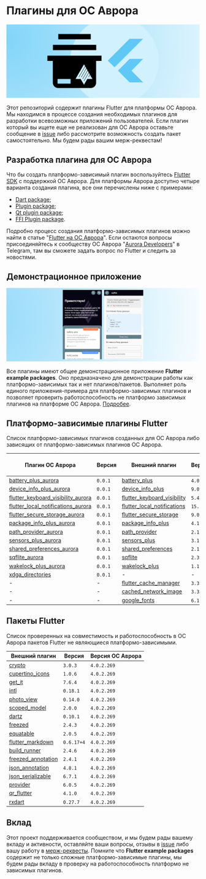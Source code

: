 # Плагины для ОС Аврора

![preview.png](documentation/data/preview.png)

Этот репозиторий содержит плагины Flutter для платформы ОС Аврора. Мы находимся в процессе создания необходимых плагинов для разработки всевозможных приложений пользователей. Если плагин который вы ищете еще не реализован для ОС Аврора оставьте сообщение в [issue](https://gitlab.com/omprussia/flutter/flutter-plugins/-/issues) либо рассмотрите возможность создать пакет самостоятельно. Мы будем рады вашим мерж-реквестам!

## Разработка плагина для ОС Аврора

Что бы создать платформо-зависимый плагин воспользуйтесь [Flutter SDK](https://gitlab.com/omprussia/flutter/flutter) с поддержкой ОС Аврора.  Для платформы Аврора доступно четыре варианта создания плагина, все они перечислены ниже с примерами:

- [Dart package](documentation/dart_package.md);
- [Plugin package](documentation/plugin_package.md);
- [Qt plugin package](documentation/qt_plugin_package.md);
- [FFI Plugin package](documentation/ffi_plugin_package.md).

Подробно процесс создания платформо-зависимых плагинов можно найти в статье "[Flutter на ОС Аврора](https://habr.com/ru/articles/761176/)". Если остаются вопросы присоединяйтесь к сообществу ОС Аврора "[Aurora Developers](https://t.me/aurora_devs)" в Telegram, там вы сможете задать вопрос по Flutter и следить за новостями.

## Демонстрационное приложение

![preview.png](documentation/data/preview_app.png)

Все плагины имеют общее демонстрационное приложение **Flutter example packages**. Оно предназначено для демонстрации работы как платформо-зависимых так и нет плагинов/пакетов. Выполняет роль единого приложения-примера для платформо-зависимых плагинов и позволяет проверить работоспособность не платформо зависимых плагинов на платформе ОС Аврора. [Подробее](example/README.md).

## Платформо-зависимые плагины Flutter

Список платформо-зависимых плагинов созданных для ОС Аврора либо зависящих от платформо-зависимых плагинов ОС Аврора.

| Плагин ОС Аврора                                                                                                                                                                 | Версия   | Внешний плагин                                                                      | Версия    | Версия ОС Аврора |
|----------------------------------------------------------------------------------------------------------------------------------------------------------------------------------|----------|-------------------------------------------------------------------------------------|-----------|------------------|
| [battery_plus_aurora](https://gitlab.com/omprussia/flutter/flutter-plugins/-/tree/master/packages/battery_plus/battery_plus_aurora)                                              | `0.0.1`  | [battery_plus](https://pub.dev/packages/battery_plus)                               | `4.0.2`   | `4.0.2.269`      |
| [device_info_plus_aurora](https://gitlab.com/omprussia/flutter/flutter-plugins/-/tree/master/packages/device_info_plus/device_info_plus_aurora)                                  | `0.0.1`  | [device_info_plus](https://pub.dev/packages/device_info_plus)                       | `9.0.3`   | `4.0.2.269`      |
| [flutter_keyboard_visibility_aurora](https://gitlab.com/omprussia/flutter/flutter-plugins/-/tree/master/packages/flutter_keyboard_visibility/flutter_keyboard_visibility_aurora) | `0.0.1`  | [flutter_keyboard_visibility](https://pub.dev/packages/flutter_keyboard_visibility) | `5.4.1`   | `4.0.2.269`      | 
| [flutter_local_notifications_aurora](https://gitlab.com/omprussia/flutter/flutter-plugins/-/tree/master/packages/flutter_local_notifications/flutter_local_notifications_aurora) | `0.0.1`  | [flutter_local_notifications](https://pub.dev/packages/flutter_local_notifications) | `15.1.1`  | `4.0.2.269`      |
| [flutter_secure_storage_aurora](https://gitlab.com/omprussia/flutter/flutter-plugins/-/tree/master/packages/flutter_secure_storage/flutter_secure_storage_aurora)                | `0.0.1`  | [flutter_secure_storage](https://pub.dev/packages/flutter_secure_storage)           | `9.0.0`   | `4.0.2.269`      |
| [package_info_plus_aurora](https://gitlab.com/omprussia/flutter/flutter-plugins/-/tree/master/packages/package_info_plus/package_info_plus_aurora)                               | `0.0.1`  | [package_info_plus](https://pub.dev/packages/package_info_plus)                     | `4.1.0`   | `4.0.2.269`      |
| [path_provider_aurora](https://gitlab.com/omprussia/flutter/flutter-plugins/-/tree/master/packages/path_provider/path_provider_aurora)                                           | `0.0.1`  | [path_provider](https://pub.dev/packages/path_provider)                             | `2.1.1`   | `4.0.2.269`      |
| [sensors_plus_aurora](https://gitlab.com/omprussia/flutter/flutter-plugins/-/tree/master/packages/sensors_plus/sensors_plus_aurora)                                              | `0.0.1`  | [sensors_plus](https://pub.dev/packages/sensors_plus)                               | `3.1.0`   | `4.0.2.269`      |
| [shared_preferences_aurora](https://gitlab.com/omprussia/flutter/flutter-plugins/-/tree/master/packages/shared_preferences/shared_preferences_aurora)                            | `0.0.1`  | [shared_preferences](https://pub.dev/packages/shared_preferences)                   | `2.1.2`   | `4.0.2.269`      |
| [sqflite_aurora](https://gitlab.com/omprussia/flutter/flutter-plugins/-/tree/master/packages/sqflite/sqflite_aurora)                                                             | `0.0.1`  | [sqflite](https://pub.dev/packages/sqflite)                                         | `2.3.0`   | `4.0.2.269`      |
| [wakelock_plus_aurora](https://gitlab.com/omprussia/flutter/flutter-plugins/-/tree/master/packages/wakelock_plus/wakelock_plus_aurora)                                           | `0.0.1`  | [wakelock_plus](https://pub.dev/packages/wakelock_plus)                             | `1.1.1`   | `4.0.2.269`      |
| [xdga_directories](https://gitlab.com/omprussia/flutter/flutter-plugins/-/tree/master/packages/xdga_directories)                                                                 | `0.0.1`  | -                                                                                   | -         | `4.0.2.269`      |
| -                                                                                                                                                                                | -        | [flutter_cache_manager](https://pub.dev/packages/flutter_cache_manager)             | `3.3.1`   | `4.0.2.269`      |
| -                                                                                                                                                                                | -        | [cached_network_image](https://pub.dev/packages/cached_network_image)               | `3.3.0`   | `4.0.2.269`      |
| -                                                                                                                                                                                | -        | [google_fonts](https://pub.dev/packages/google_fonts)                               | `6.1.0`   | `4.0.2.269`      |

## Пакеты Flutter

Список проверенных на совместимость и работоспособность в ОС Аврора пакетов Flutter не являющиеся платформо-зависимыми.

| Внешний плагин                                                                      | Версия     | Версия ОС Аврора   |
|-------------------------------------------------------------------------------------|------------|--------------------|
| [crypto](https://pub.dev/packages/crypto)                                           | `3.0.3`    | `4.0.2.269`        |
| [cupertino_icons](https://pub.dev/packages/cupertino_icons)                         | `1.0.6`    | `4.0.2.269`        |
| [get_it](https://pub.dev/packages/get_it)                                           | `7.6.4`    | `4.0.2.269`        |
| [intl](https://pub.dev/packages/intl)                                               | `0.18.1`   | `4.0.2.269`        |
| [photo_view](https://pub.dev/packages/photo_view)                                   | `0.14.0`   | `4.0.2.269`        |
| [scoped_model](https://pub.dev/packages/scoped_model)                               | `2.0.0`    | `4.0.2.269`        |
| [dartz](https://pub.dev/packages/dartz)                                             | `0.10.1`   | `4.0.2.269`        |
| [freezed](https://pub.dev/packages/freezed)                                         | `2.4.3`    | `4.0.2.269`        |
| [equatable](https://pub.dev/packages/equatable)                                     | `2.0.5`    | `4.0.2.269`        |
| [flutter_markdown](https://pub.dev/packages/flutter_markdown)                       | `0.6.17+4` | `4.0.2.269`        |
| [build_runner](https://pub.dev/packages/build_runner)                               | `2.4.6`    | `4.0.2.269`        |
| [freezed_annotation](https://pub.dev/packages/freezed_annotation)                   | `2.4.1`    | `4.0.2.269`        |
| [json_annotation](https://pub.dev/packages/json_annotation)                         | `4.8.1`    | `4.0.2.269`        |
| [json_serializable](https://pub.dev/packages/json_serializable)                     | `6.7.1`    | `4.0.2.269`        |
| [provider](https://pub.dev/packages/provider)                                       | `6.0.5`    | `4.0.2.269`        |
| [qr_flutter](https://pub.dev/packages/qr_flutter)                                   | `4.1.0`    | `4.0.2.269`        |
| [rxdart](https://pub.dev/packages/rxdart)                                           | `0.27.7`   | `4.0.2.269`        |

## Вклад

Этот проект поддерживается сообществом, и мы будем рады вашему вкладу и активности, оставляйте ваши вопросы, отзывы в [issue](https://gitlab.com/omprussia/flutter/flutter-plugins/-/issues) либо вашу работу в [мерж-реквесты](https://gitlab.com/omprussia/flutter/flutter-plugins/-/merge_requests). Помните что **Flutter example packages** содержит не только сложные платформо-зависимые плагины, мы будем рады вкладу в проверку на работоспособность платформо не зависимых плагинов.
